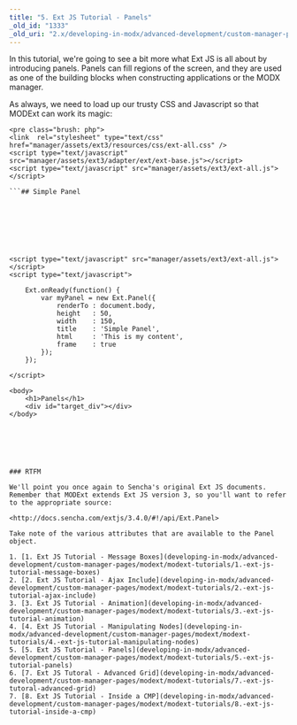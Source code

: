 ```yaml
---
title: "5. Ext JS Tutorial - Panels"
_old_id: "1333"
_old_uri: "2.x/developing-in-modx/advanced-development/custom-manager-pages/modext/modext-tutorials/5.-ext-js-tutorial-panels"
---
```


In this tutorial, we're going to see a bit more what Ext JS is all about by introducing panels. Panels can fill regions of the screen, and they are used as one of the building blocks when constructing applications or the MODX manager.

As always, we need to load up our trusty CSS and Javascript so that MODExt can work its magic:

```
<pre class="brush: php">
<link  rel="stylesheet" type="text/css" href="manager/assets/ext3/resources/css/ext-all.css" />
<script type="text/javascript" src="manager/assets/ext3/adapter/ext/ext-base.js"></script>
<script type="text/javascript" src="manager/assets/ext3/ext-all.js"></script>

```## Simple Panel

```
<pre class="brush: php">
<html>
    <title>Ext JS Panels</title>
    <link  rel="stylesheet" type="text/css" href="manager/assets/ext3/resources/css/ext-all.css" />
    <script type="text/javascript" src="manager/assets/ext3/adapter/ext/ext-base.js"></script>
    <script type="text/javascript" src="manager/assets/ext3/ext-all.js"></script>
    <script type="text/javascript">
        
        Ext.onReady(function() {
            var myPanel = new Ext.Panel({
                renderTo : document.body,
                height   : 50,
                width    : 150,
                title    : 'Simple Panel',
                html     : 'This is my content',
                frame    : true
            });
        }); 

    </script>
    
    <body>
        <h1>Panels</h1>
        <div id="target_div"></div>
    </body>
</html>

```![](/download/attachments/46465055/Ext+JS+Simple+Panel.jpg?version=1&modificationDate=1371183051000)

### RTFM

We'll point you once again to Sencha's original Ext JS documents. Remember that MODExt extends Ext JS version 3, so you'll want to refer to the appropriate source:

<http://docs.sencha.com/extjs/3.4.0/#!/api/Ext.Panel>

Take note of the various attributes that are available to the Panel object.

1. [1. Ext JS Tutorial - Message Boxes](developing-in-modx/advanced-development/custom-manager-pages/modext/modext-tutorials/1.-ext-js-tutorial-message-boxes)
2. [2. Ext JS Tutorial - Ajax Include](developing-in-modx/advanced-development/custom-manager-pages/modext/modext-tutorials/2.-ext-js-tutorial-ajax-include)
3. [3. Ext JS Tutorial - Animation](developing-in-modx/advanced-development/custom-manager-pages/modext/modext-tutorials/3.-ext-js-tutorial-animation)
4. [4. Ext JS Tutorial - Manipulating Nodes](developing-in-modx/advanced-development/custom-manager-pages/modext/modext-tutorials/4.-ext-js-tutorial-manipulating-nodes)
5. [5. Ext JS Tutorial - Panels](developing-in-modx/advanced-development/custom-manager-pages/modext/modext-tutorials/5.-ext-js-tutorial-panels)
6. [7. Ext JS Tutoral - Advanced Grid](developing-in-modx/advanced-development/custom-manager-pages/modext/modext-tutorials/7.-ext-js-tutoral-advanced-grid)
7. [8. Ext JS Tutorial - Inside a CMP](developing-in-modx/advanced-development/custom-manager-pages/modext/modext-tutorials/8.-ext-js-tutorial-inside-a-cmp)